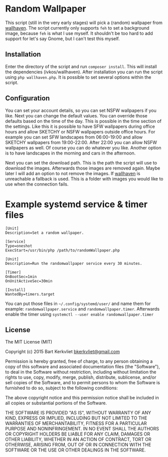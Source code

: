 # Random Wallpaper
This script (still in the very early stages) will pick a (random) wallpaper
from [wallhaven](http://alpha.wallhaven.cc/). The script currently only supports
`feh` to set a background image, because `feh` is what I use myself. It
shouldn't be too hard to add support for let's say Gnome, but I can't test this
myself.

## Installation
Enter the directory of the script and run `composer install`. This will install
the dependencies (ivkos/wallhaven). After installation you can run the script
using `php wallhaven.php`. It is possible to set several options within the
script.

## Configuration
You can set your account details, so you can set NSFW wallpapers if you like.
Next you can change the default values. You can override those defaults based on
the time of the day. This is possible in the time section of the settings. Like
this it is possible to have SFW wallpapers during office hours and allow SKETCHY
or NSFW wallpapers outside office hours. For example you can set SFW landscapes
from 06:00-19:00 and allow SKETCHY wallpapers from 19:00-22:00. After 22:00 you
can allow NSFW wallpapers as well. Of course you can do whatever you like.
Another option is to have landscapes in the morning and cars in the afternoon.

Next you can set the download path. This is the path the script will use to
download the images. Afterwards those images are removed again. Maybe later I
will add an option to not remove the images. If
[wallhaven](http://alpha.wallhaven.cc) is unreachable a fallback is used. This
is a folder with images you would like to use when the connection fails.

# Example systemd service & timer files
```
[Unit]
Description=Set a random wallpaper.

[Service]
Type=oneshot
ExecStart=/usr/bin/php /path/to/randomWallpaper.php
```

```
[Unit]
Description=Run the randomwallpaper service every 30 minutes.

[Timer]
OnBootSec=1min
OnUnitActiveSec=30min

[Install]
WantedBy=timers.target
```

You can put those files in `~/.config/systemd/user/` and name them for example:
`randomwallpaper.service` and `randomwallpaper.timer`. Afterwards enable the
timer using `systemctl --user enable randomwallpaper.timer`

## License
The MIT License (MIT)

Copyright (c) 2015 Bart Kerkvliet <bkerkvliet@gmail.com>

Permission is hereby granted, free of charge, to any person obtaining a copy
of this software and associated documentation files (the "Software"), to deal
in the Software without restriction, including without limitation the rights
to use, copy, modify, merge, publish, distribute, sublicense, and/or sell
copies of the Software, and to permit persons to whom the Software is
furnished to do so, subject to the following conditions:

The above copyright notice and this permission notice shall be included in
all copies or substantial portions of the Software.

THE SOFTWARE IS PROVIDED "AS IS", WITHOUT WARRANTY OF ANY KIND, EXPRESS OR
IMPLIED, INCLUDING BUT NOT LIMITED TO THE WARRANTIES OF MERCHANTABILITY,
FITNESS FOR A PARTICULAR PURPOSE AND NONINFRINGEMENT. IN NO EVENT SHALL THE
AUTHORS OR COPYRIGHT HOLDERS BE LIABLE FOR ANY CLAIM, DAMAGES OR OTHER
LIABILITY, WHETHER IN AN ACTION OF CONTRACT, TORT OR OTHERWISE, ARISING FROM,
OUT OF OR IN CONNECTION WITH THE SOFTWARE OR THE USE OR OTHER DEALINGS IN
THE SOFTWARE.
